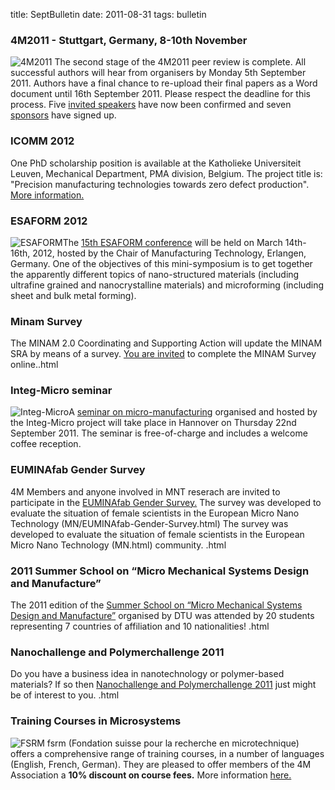 title: SeptBulletin
date: 2011-08-31 
tags: bulletin
### 4M2011 - Stuttgart, Germany, 8-10th November

![4M2011](/4m-association/images/4m-2011_web1.jpg)
The second stage of the 4M2011 peer review is complete. All successful authors will hear from organisers by Monday 5th September 2011. Authors have a final chance to re-upload their final papers as a Word document until 16th September 2011. Please respect the deadline for this process. Five [invited speakers](/4m-association/conference/2011/Invited-Speakers-0) have now been confirmed and seven [sponsors](/4m-association/conference/2011/Our-Sponsor.html) have signed up. 
 
### ICOMM 2012

One PhD scholarship position is available at the Katholieke Universiteit Leuven, Mechanical Department, PMA division, Belgium. The project title is: "Precision manufacturing technologies towards zero defect production". [More information.](/4m-association/content/PhD-scholarship-KULeuve/PhD-scholarship-KULeuve.html)
 
### ESAFORM 2012

![ESAFORM](/4m-association/images/logoesaform_300.jpg)The [15th ESAFORM conference](/4m-association/node/556) will be held on March 14th-16th, 2012, hosted by the Chair of Manufacturing Technology, Erlangen, Germany. One of the objectives of this mini-symposium is to get together the apparently different topics of nano-structured materials (including ultrafine grained and nanocrystalline materials) and microforming (including sheet and bulk metal forming).   
### Minam Survey

The MINAM 2.0 Coordinating and Supporting Action will update the MINAM SRA by means of a survey. [You are invited](/4m-association/content/MINAM-Surve/MINAM-Surve.html) to complete the MINAM Survey online..html
### Integ-Micro seminar

![Integ-Micro](/4m-association/images/logo_integmicro_web2.jpg)A [seminar on micro-manufacturing](/4m-association/event/Integ-micro-semina.html) organised and hosted by the Integ-Micro project will take place in Hannover on Thursday 22nd September 2011. The seminar is free-of-charge and includes a welcome coffee reception.
### EUMINAfab Gender Survey

4M Members and anyone involved in MNT reserach are invited to participate in the [EUMINAfab Gender Survey.](/4m-association/content/EUMINAfab-Gender-Survey.html) The survey was developed to evaluate the situation of female scientists in the European Micro Nano Technology (MN/EUMINAfab-Gender-Survey.html) The survey was developed to evaluate the situation of female scientists in the European Micro Nano Technology (MN.html) community.     .html
### 2011 Summer School on “Micro Mechanical Systems Design and Manufacture”

The 2011 edition of the [Summer School on “Micro Mechanical Systems Design and Manufacture”](/4m-association/content/2011-Summer-School-Micro-Mechanical-Systems-Design-and-Manufactur/2011-Summer-School-Micro-Mechanical-Systems-Design-and-Manufactur.html) organised by DTU was attended by 20 students representing 7 countries of affiliation and 10 nationalities!  .html
### Nanochallenge and Polymerchallenge 2011

Do you have a business idea in nanotechnology or polymer-based materials? If so then [Nanochallenge and Polymerchallenge 2011](/4m-association/content/Nanochallenge-and-Polymerchallenge-201/Nanochallenge-and-Polymerchallenge-201.html) just might be of interest to you.  .html
### Training Courses in Microsystems

![FSRM](/4m-association/images/fsrm_logo_web.gif)
fsrm (Fondation suisse pour la recherche en microtechnique) offers a comprehensive range of training courses, in a number of languages (English, French, German). They are pleased to offer members of the 4M Association a <b>10% discount on course fees.</b> More information [here.](/4m-association/content/fsrm-training-course/fsrm-training-course.html)